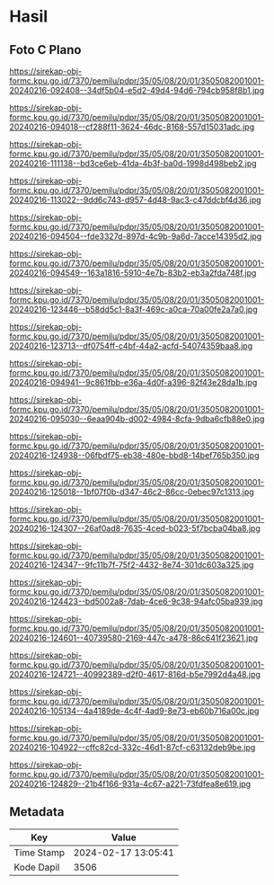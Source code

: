 # Hasil

## Foto C Plano

https://sirekap-obj-formc.kpu.go.id/7370/pemilu/pdpr/35/05/08/20/01/3505082001001-20240216-092408--34df5b04-e5d2-49d4-94d6-794cb958f8b1.jpg

https://sirekap-obj-formc.kpu.go.id/7370/pemilu/pdpr/35/05/08/20/01/3505082001001-20240216-094018--cf288f11-3624-46dc-8168-557d15031adc.jpg

https://sirekap-obj-formc.kpu.go.id/7370/pemilu/pdpr/35/05/08/20/01/3505082001001-20240216-111138--bd3ce6eb-41da-4b3f-ba0d-1998d498beb2.jpg

https://sirekap-obj-formc.kpu.go.id/7370/pemilu/pdpr/35/05/08/20/01/3505082001001-20240216-113022--9dd6c743-d957-4d48-9ac3-c47ddcbf4d36.jpg

https://sirekap-obj-formc.kpu.go.id/7370/pemilu/pdpr/35/05/08/20/01/3505082001001-20240216-094504--fde3327d-897d-4c9b-9a6d-7acce14395d2.jpg

https://sirekap-obj-formc.kpu.go.id/7370/pemilu/pdpr/35/05/08/20/01/3505082001001-20240216-094549--163a1816-5910-4e7b-83b2-eb3a2fda748f.jpg

https://sirekap-obj-formc.kpu.go.id/7370/pemilu/pdpr/35/05/08/20/01/3505082001001-20240216-123446--b58dd5c1-8a3f-469c-a0ca-70a00fe2a7a0.jpg

https://sirekap-obj-formc.kpu.go.id/7370/pemilu/pdpr/35/05/08/20/01/3505082001001-20240216-123713--df0754ff-c4bf-44a2-acfd-54074359baa8.jpg

https://sirekap-obj-formc.kpu.go.id/7370/pemilu/pdpr/35/05/08/20/01/3505082001001-20240216-094941--9c861fbb-e36a-4d0f-a396-82f43e28da1b.jpg

https://sirekap-obj-formc.kpu.go.id/7370/pemilu/pdpr/35/05/08/20/01/3505082001001-20240216-095030--6eaa904b-d002-4984-8cfa-9dba6cfb88e0.jpg

https://sirekap-obj-formc.kpu.go.id/7370/pemilu/pdpr/35/05/08/20/01/3505082001001-20240216-124938--06fbdf75-eb38-480e-bbd8-14bef765b350.jpg

https://sirekap-obj-formc.kpu.go.id/7370/pemilu/pdpr/35/05/08/20/01/3505082001001-20240216-125018--1bf07f0b-d347-46c2-86cc-0ebec97c1313.jpg

https://sirekap-obj-formc.kpu.go.id/7370/pemilu/pdpr/35/05/08/20/01/3505082001001-20240216-124307--26af0ad8-7635-4ced-b023-5f7bcba04ba8.jpg

https://sirekap-obj-formc.kpu.go.id/7370/pemilu/pdpr/35/05/08/20/01/3505082001001-20240216-124347--9fc11b7f-75f2-4432-8e74-301dc603a325.jpg

https://sirekap-obj-formc.kpu.go.id/7370/pemilu/pdpr/35/05/08/20/01/3505082001001-20240216-124423--bd5002a8-7dab-4ce6-9c38-94afc05ba939.jpg

https://sirekap-obj-formc.kpu.go.id/7370/pemilu/pdpr/35/05/08/20/01/3505082001001-20240216-124601--40739580-2169-447c-a478-86c641f23621.jpg

https://sirekap-obj-formc.kpu.go.id/7370/pemilu/pdpr/35/05/08/20/01/3505082001001-20240216-124721--40992389-d2f0-4617-816d-b5e7992d4a48.jpg

https://sirekap-obj-formc.kpu.go.id/7370/pemilu/pdpr/35/05/08/20/01/3505082001001-20240216-105134--4a4189de-4c4f-4ad9-8e73-eb60b716a00c.jpg

https://sirekap-obj-formc.kpu.go.id/7370/pemilu/pdpr/35/05/08/20/01/3505082001001-20240216-104922--cffc82cd-332c-46d1-87cf-c63132deb9be.jpg

https://sirekap-obj-formc.kpu.go.id/7370/pemilu/pdpr/35/05/08/20/01/3505082001001-20240216-124829--21b4f166-931a-4c67-a221-73fdfea8e619.jpg


## Metadata

| Key        | Value               |
| ---------- | ------------------- |
| Time Stamp | 2024-02-17 13:05:41 |
| Kode Dapil | 3506                |



